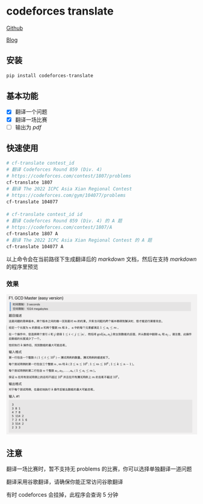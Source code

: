 # codeforces translate

[Github](https://github.com/therehello/codeforces-translate)

[Blog](https://therehello.top/codeforces-translate)

## 安装

```bash
pip install codeforces-translate
```

## 基本功能

- [x] 翻译一个问题
- [x] 翻译一场比赛
- [ ] 输出为 $pdf$

## 快速使用

```bash
# cf-translate contest_id
# 翻译 Codeforces Round 859 (Div. 4)
# https://codeforces.com/contest/1807/problems
cf-translate 1807
# 翻译 The 2022 ICPC Asia Xian Regional Contest
# https://codeforces.com/gym/104077/problems
cf-translate 104077

# cf-translate contest_id id
# 翻译 Codeforces Round 859 (Div. 4) 的 A 题
# https://codeforces.com/contest/1807/A
cf-translate 1807 A
# 翻译 The 2022 ICPC Asia Xian Regional Contest 的 A 题
cf-translate 104077 A
```

以上命令会在当前路径下生成翻译后的 $markdown$ 文档，然后在支持 $markdown$ 的程序里预览

### 效果

![示例](./example.png)

## 注意

翻译一场比赛时，暂不支持无 problems 的比赛，你可以选择单独翻译一道问题

翻译采用谷歌翻译，请确保你能正常访问谷歌翻译

有时 codeforces 会挂掉，此程序会查询 5 分钟
